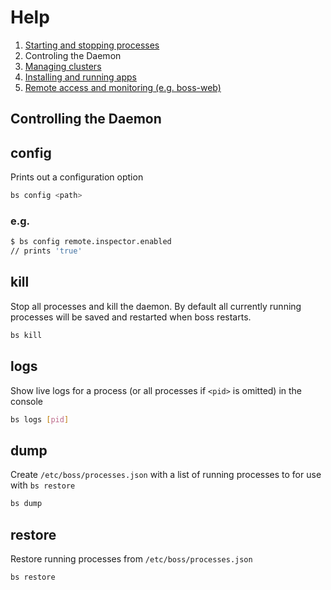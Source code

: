 # Help

1. [Starting and stopping processes](processes.md)
1. Controling the Daemon
1. [Managing clusters](clusters.md)
1. [Installing and running apps](apps.md)
1. [Remote access and monitoring (e.g. boss-web)](remote.md)

## Controlling the Daemon

## config

Prints out a configuration option

```sh
bs config <path>
```

### e.g.

```sh
$ bs config remote.inspector.enabled
// prints 'true'
```

## kill

Stop all processes and kill the daemon.  By default all currently running processes will be saved and restarted when boss restarts.

```sh
bs kill
```

## logs

Show live logs for a process (or all processes if `<pid>` is omitted) in the console

```sh
bs logs [pid]
```

## dump

Create `/etc/boss/processes.json` with a list of running processes to for use with `bs restore`

```sh
bs dump
```

## restore

Restore running processes from `/etc/boss/processes.json`

```sh
bs restore
```
